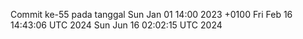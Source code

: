 Commit ke-55 pada tanggal Sun Jan 01 14:00 2023 +0100
Fri Feb 16 14:43:06 UTC 2024
Sun Jun 16 02:02:15 UTC 2024
